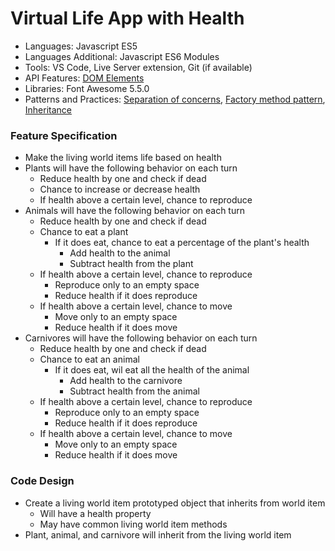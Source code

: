 
# Virtual Life App with Health

* Languages: Javascript ES5
* Languages Additional: Javascript ES6 Modules
* Tools: VS Code, Live Server extension, Git (if available)
* API Features: [DOM Elements](http://redrockcodecamp.org/docs/Javascript/developer.mozilla.org/en-US/docs/Web/API/Document_Object_Model.html)
* Libraries: Font Awesome 5.5.0
* Patterns and Practices: [Separation of concerns](http://redrockcodecamp.org/wikipedia/separation_of_concerns.html), [Factory method pattern](http://redrockcodecamp.org/wikipedia/factory_method_pattern.html), [Inheritance](http://redrockcodecamp.org/wikipedia/inheritance_oop.html)

### Feature Specification

* Make the living world items life based on health
* Plants will have the following behavior on each turn
	* Reduce health by one and check if dead
	* Chance to increase or decrease health
	* If health above a certain level, chance to reproduce
* Animals will have the following behavior on each turn
	* Reduce health by one and check if dead
	* Chance to eat a plant
		* If it does eat, chance to eat a percentage of the plant's health
			* Add health to the animal
			* Subtract health from the plant
	* If health above a certain level, chance to reproduce
		* Reproduce only to an empty space
		* Reduce health if it does reproduce
	* If health above a certain level, chance to move
		* Move only to an empty space
		* Reduce health if it does move
* Carnivores will have the following behavior on each turn
	* Reduce health by one and check if dead
	* Chance to eat an animal
		* If it does eat, wil eat all the health of the animal
			* Add health to the carnivore
			* Subtract health from the animal
	* If health above a certain level, chance to reproduce
		* Reproduce only to an empty space
		* Reduce health if it does reproduce
	* If health above a certain level, chance to move
		* Move only to an empty space
		* Reduce health if it does move

### Code Design

* Create a living world item prototyped object that inherits from world item
	* Will have a health property
	* May have common living world item methods
* Plant, animal, and carnivore will inherit from the living world item